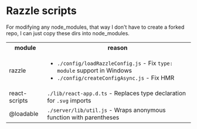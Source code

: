 # Razzle scripts

For modifying any node_modules, that way I don't have to create a forked repo, I can just copy these dirs into node_modules.

<table>
  <tr>
    <th>module</th>
    <th>reason</th>
  </tr>
  <tr>
    <td>razzle</td>
    <td>
      <ul>
        <li><code>./config/loadRazzleConfig.js</code> - Fix <code>type: module</code> support in Windows</li>
        <li><code>./config/createConfigAsync.js</code> - Fix HMR</li>
      </ul>
    </td>
  </tr>
  <tr>
    <td>react-scripts</td>
    <td>
      <code>./lib/react-app.d.ts</code> - Replaces type declaration for <code>.svg</code> imports</li>
    </td>
  </tr>
    <tr>
    <td>@loadable</td>
    <td>
      <code>./server/lib/util.js</code> - Wraps anonymous function with parentheses
    </td>
  </tr>
</table>

<!--
SPECIFICS

razzle
------
- loadRazzleConfig.js - uses pathToFileURL to fix import path on Windows
- createConfigAsync.js - disables HMR, HMR is not implemented for module chunk format yet
- start.js - enable stats callback
- prettyNodeErrors.js - convert to ESM

react-app.d.ts
--------------
- react-app.d.ts - self explanatory

@apollo and others
------------------
- @apollo/package.json
- ts-invariant/package.json
https://github.com/apollographql/apollo-feature-requests/issues/287#issuecomment-1065845661

HMR
---
  Error: Cannot find module 'C:\Users\duong\codyduongweb\frontend\web\node_modules\webpack\hot\log-apply-result' imported from C:\Users\duong\codyduongweb\frontend\web\build\server.js
  Did you mean to import webpack/hot/log-apply-result.js?
-> modify razzle-start-server-webpack-plugin\dist\monitor.js

-->